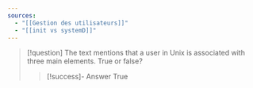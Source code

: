 ```yaml
---
sources:
  - "[[Gestion des utilisateurs]]"
  - "[[init vs systemD]]"
---
```

> [!question] The text mentions that a user in Unix is associated with three main elements.  True or false?
>> [!success]- Answer
>> True

